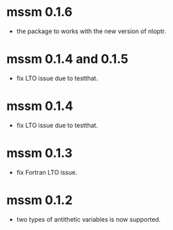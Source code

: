 # mssm 0.1.6
* the package to works with the new version of nloptr.

# mssm 0.1.4 and 0.1.5
* fix LTO issue due to testthat.

# mssm 0.1.4
* fix LTO issue due to testthat.

# mssm 0.1.3
* fix Fortran LTO issue.

# mssm 0.1.2
* two types of antithetic variables is now supported.
